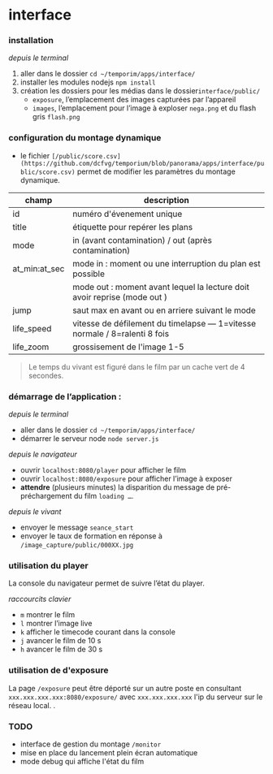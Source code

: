 interface
=====

### installation
_depuis le terminal_
1. aller dans le dossier `cd ~/temporim/apps/interface/`
2. installer les modules nodejs `npm install`
3. création les dossiers pour les médias dans le dossier`interface/public/` 
	- `exposure`, l’emplacement des images capturées par l’appareil
	- `images`, l’emplacement pour l’image à exploser `nega.png` et du flash gris `flash.png`

### configuration du montage dynamique

- le fichier `[/public/score.csv](https://github.com/dcfvg/temporium/blob/panorama/apps/interface/public/score.csv)` permet de modifier les paramètres du montage dynamique.

| champ  | description |
| ------ | ----------- |
| id     | numéro d'évenement unique                    |
| title  | étiquette pour repérer les plans                      |
| mode   | in (avant contamination) / out (après contamination)
| at_min:at_sec | mode in : moment ou une interruption du plan est possible|
|        | mode out : moment avant lequel la lecture doit avoir reprise (mode out )|
| jump   | saut max en avant ou en arriere suivant le mode |
| life_speed | vitesse de défilement du timelapse — 1=vitesse normale / 8=ralenti 8 fois | 
| life_zoom  | grossisement de l'image 1-5 | 

> Le temps du vivant est figuré dans le film par un cache vert de 4 secondes.

### démarrage de l’application : 

_depuis le terminal_
- aller dans le dossier `cd ~/temporim/apps/interface/`
- démarrer le serveur node `node server.js`

_depuis le navigateur_
- ouvrir `localhost:8080/player` pour afficher le film
- ouvrir `localhost:8080/exposure` pour afficher l’image à exposer
- **attendre** (plusieurs minutes) la disparition du message de pré-préchargement du film `loading …`.

_depuis le vivant_
- envoyer le message `seance_start`
- envoyer le taux de formation en réponse à `/image_capture/public/000XX.jpg`

### utilisation du player
La console du navigateur permet de suivre l’état du player.

_raccourcits clavier_

- `m` montrer le film
- `l` montrer l’image live 
- `k` afficher le timecode courant dans la console
- `j` avancer le film de 10 s
- `h` avancer le film de 30 s

### utilisation de d'exposure

La page `/exposure` peut être déporté sur un autre poste en consultant `xxx.xxx.xxx.xxx:8080/exposure/` avec `xxx.xxx.xxx.xxx` l'ip du serveur sur le réseau local. .

### TODO

- interface de gestion du montage `/monitor`
- mise en place du lancement plein écran automatique
- mode debug qui affiche l'état du film
